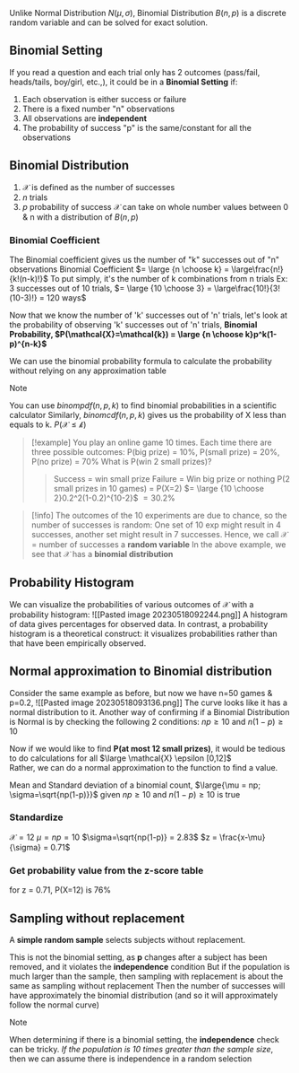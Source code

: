 Unlike Normal Distribution $N(\mu,\sigma)$, Binomial Distribution $B(n,p)$ is a discrete random variable and can be solved for exact solution.
## Binomial Setting
If you read a question and each trial only has 2 outcomes (pass/fail, heads/tails, boy/girl, etc.,), it could be in a **Binomial Setting** if:
1. Each observation is either success or failure
2. There is a fixed number "n" observations
3. All observations are **independent**
4. The probability of success "p" is the same/constant for all the observations

## Binomial Distribution
1. $\mathcal{X}$ is defined as the number of successes
2. $n$ trials
3. $p$ probability of success
$\mathcal{X}$ can take on whole number values between 0 & n with a distribution of $B(n,p)$

### Binomial Coefficient
The Binomial coefficient gives us the number of "k" successes out of "n" observations
	Binomial Coefficient $= \large {n \choose k} = \large\frac{n!}{k!(n-k)!}$
To put simply, it's the number of k combinations from n trials
Ex: 3 successes out of 10 trials,
$= \large {10 \choose 3} = \large\frac{10!}{3!(10-3)!} = 120 ways$

Now that we know the number of 'k' successes out of 'n' trials, let's look at the probability of observing 'k' successes out of 'n' trials,
	**Binomial Probability, $P(\mathcal{X}=\mathcal{k}) = \large {n \choose k}p^k(1-p)^{n-k}$**

We can use the binomial probability formula to calculate the probability without relying on any approximation table
> [!note]
> You can use $binompdf(n,p,k)$ to find binomial probabilities in a scientific calculator
> Similarly, $binomcdf(n,p,k)$ gives us the probability of X less than equals to k. $P(\mathcal{X} \le \mathcal{k})$

> [!example]
> You play an online game 10 times. Each time there are three possible outcomes: P(big prize) = 10%, P(small prize) = 20%, P(no prize) = 70%
> What is P(win 2 small prizes)?
> > Success = win small prize
> > Failure = Win big prize or nothing
> > P(2 small prizes in 10 games) = P(X=2)
> > $= \large {10 \choose 2}0.2^2(1-0.2)^{10-2}$
> > $= 30.2\%$

> [!info]
> The outcomes of the 10 experiments are due to chance, so the number of successes is random: One set of 10 exp might result in 4 successes, another set might result in 7 successes.
> Hence, we call $\mathcal{X}$ = number of successes a **random variable**
> In the above example, we see that $\mathcal{X}$ has a **binomial distribution**

## Probability Histogram
We can visualize the probabilities of various outcomes of $\mathcal{X}$ with a probability histogram:
![[Pasted image 20230518092244.png]]
A histogram of data gives percentages for observed data. In contrast, a probability histogram is a theoretical construct: it visualizes probabilities rather than that have been empirically observed.

## Normal approximation to Binomial distribution
Consider the same example as before, but now we have n=50 games & p=0.2,
![[Pasted image 20230518093136.png]]
The curve looks like it has a normal distribution to it. Another way of confirming if a Binomial Distribution is Normal is by checking the following 2 conditions:
	$np\ge10 \text{ and } n(1-p)\ge10$

Now if we would like to find **P(at most 12 small prizes)**, it would be tedious to do calculations for all $\large \mathcal{X}  \epsilon [0,12]$   
Rather, we can do a normal approximation to the function to find a value.

Mean and Standard deviation of a binomial count, 
$\large{\mu = np; \sigma=\sqrt{np(1-p)}}$ given $np\ge10 \text{ and } n(1-p)\ge10$ is true

### Standardize
$\mathcal{X} = 12$
$\mu = np = 10$
$\sigma=\sqrt{np(1-p)} = 2.83$
	$z = \frac{x-\mu}{\sigma} = 0.71$
### Get probability value from the z-score table
for z = 0.71, P(X=12) is 76%

## Sampling without replacement
A **simple random sample** selects subjects without replacement.

This is not the binomial setting, as **p** changes after a subject has been removed, and it violates the **independence** condition
But if the population is much larger than the sample, then sampling with replacement is about the same as sampling without replacement
Then the number of successes will have approximately the binomial distribution (and so it will approximately follow the normal curve)

> [!note]
> When determining if there is a binomial setting, the **independence** check can be tricky. 
> 	*If the population is 10 times greater than the sample size*, then we can assume there is independence in a random selection
